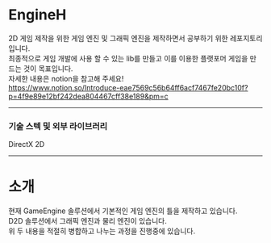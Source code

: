 # EngineH
2D 게임 제작을 위한 게임 엔진 및 그래픽 엔진을 제작하면서 공부하기 위한 레포지토리 입니다.     
최종적으로 게임 개발에 사용 할 수 있는 lib를 만들고 이를 이용한 플랫포머 게임을 만드는 것이 목표입니다.   
자세한 내용은 notion을 참고해 주세요!   
https://www.notion.so/Introduce-eae7569c56b64ff6acf7467fe20bc10f?p=4f9e89e12bf242dea804467cff38e189&pm=c

---

### 기술 스텍 및 외부 라이브러리
DirectX 2D

---

# 소개
현재 GameEngine 솔루션에서 기본적인 게임 엔진의 틀을 제작하고 있습니다.   
D2D 솔루션에서 그래픽 엔진과 물리 엔진이 있습니다.   
위 두 내용을 적절히 병합하고 나누는 과정을 진행중에 있습니다.   
